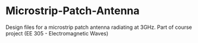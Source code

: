 # Microstrip-Patch-Antenna
Design files for a microstrip patch antenna radiating at 3GHz. Part of course project (EE 305 - Electromagnetic Waves)
